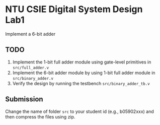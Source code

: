 # NTU CSIE Digital System Design Lab1
Implement a 6-bit adder

## TODO
1. Implement the 1-bit full adder module using gate-level primitives in `src/full_adder.v`
2. Implement the 6-bit adder module by using 1-bit full adder module in `src/binary_adder.v`
3. Verify the design by running the testbench `src/binary_adder_tb.v`

## Submission
Change the name of folder `src` to your student id (e.g., b05902xxx) and then compress the files using zip.
